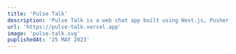 ```yaml
---
title: 'Pulse Talk'
description: 'Pulse Talk is a web chat app built using Next.js, Pusher and Upstash Redis.'
url: 'https://pulse-talk.vercel.app'
image: 'pulse-talk.svg'
puplishedAt: '25 MAY 2023'
---
```


